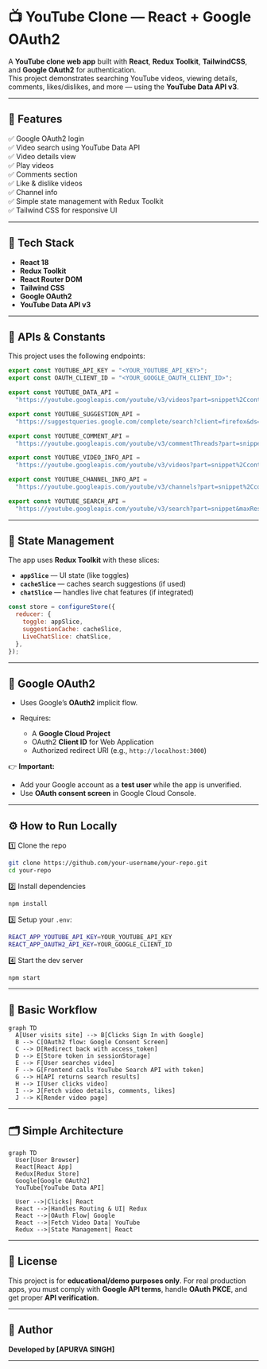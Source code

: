 # 📺 YouTube Clone — React + Google OAuth2

A **YouTube clone web app** built with **React**, **Redux Toolkit**, **TailwindCSS**, and **Google OAuth2** for authentication.  
This project demonstrates searching YouTube videos, viewing details, comments, likes/dislikes, and more — using the **YouTube Data API v3**.

---

## 🚀 Features

✅ Google OAuth2 login  
✅ Video search using YouTube Data API  
✅ Video details view  
✅ Play videos  
✅ Comments section  
✅ Like & dislike videos  
✅ Channel info  
✅ Simple state management with Redux Toolkit  
✅ Tailwind CSS for responsive UI

---

## 🧩 Tech Stack

- **React 18**
- **Redux Toolkit**
- **React Router DOM**
- **Tailwind CSS**
- **Google OAuth2**
- **YouTube Data API v3**

---

## 🔑 APIs & Constants

This project uses the following endpoints:

```js
export const YOUTUBE_API_KEY = "<YOUR_YOUTUBE_API_KEY>";
export const OAUTH_CLIENT_ID = "<YOUR_GOOGLE_OAUTH_CLIENT_ID>";

export const YOUTUBE_DATA_API =
  "https://youtube.googleapis.com/youtube/v3/videos?part=snippet%2CcontentDetails%2Cstatistics&chart=mostPopular&maxResults=20";

export const YOUTUBE_SUGGESTION_API =
  "https://suggestqueries.google.com/complete/search?client=firefox&ds=yt&q=";

export const YOUTUBE_COMMENT_API =
  "https://youtube.googleapis.com/youtube/v3/commentThreads?part=snippet,replies&maxResults=5&textFormat=plainText&videoId=";

export const YOUTUBE_VIDEO_INFO_API =
  "https://youtube.googleapis.com/youtube/v3/videos?part=snippet%2CcontentDetails%2Cstatistics&id=";

export const YOUTUBE_CHANNEL_INFO_API =
  "https://youtube.googleapis.com/youtube/v3/channels?part=snippet%2CcontentDetails%2Cstatistics&id=";

export const YOUTUBE_SEARCH_API =
  "https://youtube.googleapis.com/youtube/v3/search?part=snippet&maxResults=10&q=";
````

---

## 🧰 State Management

The app uses **Redux Toolkit** with these slices:

* **`appSlice`** — UI state (like toggles)
* **`cacheSlice`** — caches search suggestions (if used)
* **`chatSlice`** — handles live chat features (if integrated)

```js
const store = configureStore({
  reducer: {
    toggle: appSlice,
    suggestionCache: cacheSlice,
    LiveChatSlice: chatSlice,
  },
});
```

---

## 🔐 Google OAuth2

* Uses Google’s **OAuth2** implicit flow.
* Requires:

  * A **Google Cloud Project**
  * OAuth2 **Client ID** for Web Application
  * Authorized redirect URI (e.g., `http://localhost:3000`)

👉 **Important:**

* Add your Google account as a **test user** while the app is unverified.
* Use **OAuth consent screen** in Google Cloud Console.

---

## ⚙️ How to Run Locally

1️⃣ Clone the repo

```bash
git clone https://github.com/your-username/your-repo.git
cd your-repo
```

2️⃣ Install dependencies

```bash
npm install
```

3️⃣ Setup your `.env`:

```bash
REACT_APP_YOUTUBE_API_KEY=YOUR_YOUTUBE_API_KEY
REACT_APP_OAUTH2_API_KEY=YOUR_GOOGLE_CLIENT_ID
```

4️⃣ Start the dev server

```bash
npm start
```

---

## 🔄 Basic Workflow

```mermaid
graph TD
  A[User visits site] --> B[Clicks Sign In with Google]
  B --> C[OAuth2 flow: Google Consent Screen]
  C --> D[Redirect back with access_token]
  D --> E[Store token in sessionStorage]
  E --> F[User searches video]
  F --> G[Frontend calls YouTube Search API with token]
  G --> H[API returns search results]
  H --> I[User clicks video]
  I --> J[Fetch video details, comments, likes]
  J --> K[Render video page]
```

---

## 🗂️ Simple Architecture

```mermaid
graph TD
  User[User Browser]
  React[React App]
  Redux[Redux Store]
  Google[Google OAuth2]
  YouTube[YouTube Data API]

  User -->|Clicks| React
  React -->|Handles Routing & UI| Redux
  React -->|OAuth Flow| Google
  React -->|Fetch Video Data| YouTube
  Redux -->|State Management| React
```

---

## 📃 License

This project is for **educational/demo purposes only**.
For real production apps, you must comply with **Google API terms**, handle **OAuth PKCE**, and get proper **API verification**.

---

## 🙌 Author

**Developed by \[APURVA SINGH]**

----